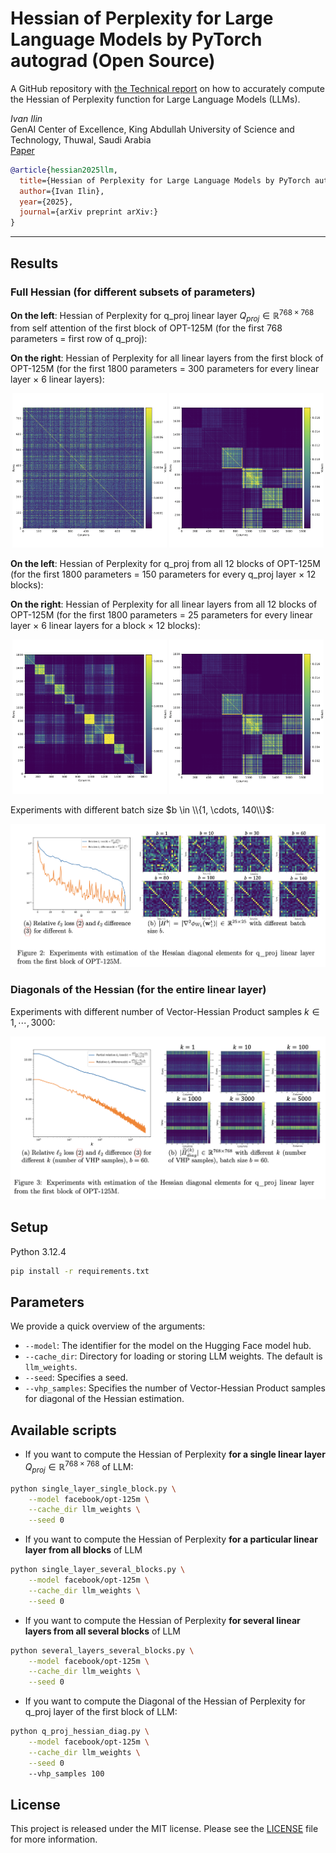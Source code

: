 # Hessian of Perplexity for Large Language Models by PyTorch autograd (Open Source)
A GitHub repository with [the Technical report]() on how to accurately compute the Hessian of Perplexity function for Large Language Models (LLMs).

*Ivan Ilin*<br>
GenAI Center of Excellence, King Abdullah University of Science and Technology, Thuwal, Saudi Arabia<br>
[Paper](link)

```bibtex
@article{hessian2025llm,
  title={Hessian of Perplexity for Large Language Models by PyTorch autograd (Open Source)}, 
  author={Ivan Ilin},
  year={2025},
  journal={arXiv preprint arXiv:}
}
```

---

## Results

### Full Hessian (for different subsets of parameters)

<b>On the left</b>: Hessian of Perplexity for q_proj linear layer $Q_{proj} \in \mathbb{R}^{768 \times 768}$ from self attention of the first block of OPT-125M (for the first 768 parameters = first row of q_proj):

<b>On the right</b>: Hessian of Perplexity for all linear layers from the first block of OPT-125M (for the first 1800 parameters = 300 parameters for every linear layer $\times$ 6 linear layers):

<p align="center">
  <img src="pdf/hessian_q_proj_t_768.png" alt="Hessian of q_proj" width="49%"/>
  <img src="pdf/hessian_all_layers_first_block_t_300.png" alt="Hessian of all layers first block" width="49%"/>
</p>

<b>On the left</b>: Hessian of Perplexity for q_proj from all 12 blocks of OPT-125M (for the first 1800 parameters = 150 parameters for every q_proj layer $\times$ 12 blocks):

<b>On the right</b>: Hessian of Perplexity for all linear layers from all 12 blocks of OPT-125M (for the first 1800 parameters = 25 parameters for every linear layer $\times$ 6 linear layers for a block $\times$ 12 blocks):

<p align="center">
  <img src="pdf/hessian_q_proj_all_blocks_t_150.png" alt="Hessian of q_proj for all blocks" width="49%" />
  <img src="pdf/hessian_all_layers_first_block_t_300.png" alt="Hessian of all layers first block" width="49%" />
</p>

Experiments with different batch size $b \in \\{1, \cdots, 140\\}$:

<img src="pdf/losses_vs_bs.png" alt="Different batch size" width="100%"/>


### Diagonals of the Hessian (for the entire linear layer)

Experiments with different number of Vector-Hessian Product samples $k \in {1, \cdots, 3000}$:

<img src="pdf/losses_vs_k.png" alt="Different vhp k" width="100%"/>

## Setup
Python 3.12.4
```sh
pip install -r requirements.txt
```
## Parameters
We provide a quick overview of the arguments:  
- `--model`: The identifier for the model on the Hugging Face model hub.
- `--cache_dir`: Directory for loading or storing LLM weights. The default is `llm_weights`.
- `--seed`: Specifies a seed.
- `--vhp_samples`: Specifies the number of Vector-Hessian Product samples for diagonal of the Hessian estimation.

## Available scripts

* If you want to compute the Hessian of Perplexity <b>for a single linear layer</b> $Q_{proj} \in \mathbb{R}^{768 \times 768}$ of LLM:
```sh 
python single_layer_single_block.py \
    --model facebook/opt-125m \
    --cache_dir llm_weights \
    --seed 0
```

* If you want to compute the Hessian of Perplexity <b>for a particular linear layer from all blocks</b> of LLM
```sh 
python single_layer_several_blocks.py \
    --model facebook/opt-125m \
    --cache_dir llm_weights \
    --seed 0
```

* If you want to compute the Hessian of Perplexity <b>for several linear layers from all several blocks</b> of LLM
```sh 
python several_layers_several_blocks.py \
    --model facebook/opt-125m \
    --cache_dir llm_weights \
    --seed 0
```

* If you want to compute the Diagonal of the Hessian of Perplexity for q_proj layer of the first block of LLM:
```sh 
python q_proj_hessian_diag.py \
    --model facebook/opt-125m \
    --cache_dir llm_weights \
    --seed 0
    --vhp_samples 100
```

## License
This project is released under the MIT license. Please see the [LICENSE](LICENSE) file for more information.
